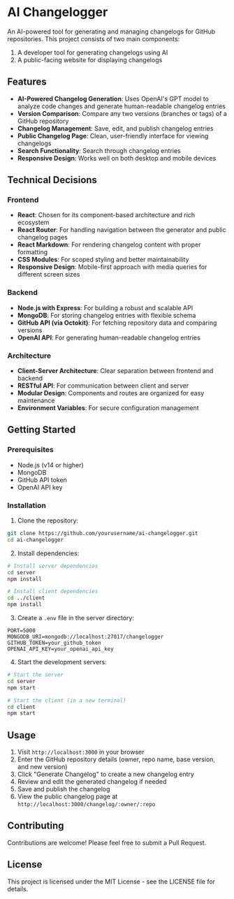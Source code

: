 # AI Changelogger

An AI-powered tool for generating and managing changelogs for GitHub repositories. This project consists of two main components:

1. A developer tool for generating changelogs using AI
2. A public-facing website for displaying changelogs

## Features

-   **AI-Powered Changelog Generation**: Uses OpenAI's GPT model to analyze code changes and generate human-readable changelog entries
-   **Version Comparison**: Compare any two versions (branches or tags) of a GitHub repository
-   **Changelog Management**: Save, edit, and publish changelog entries
-   **Public Changelog Page**: Clean, user-friendly interface for viewing changelogs
-   **Search Functionality**: Search through changelog entries
-   **Responsive Design**: Works well on both desktop and mobile devices

## Technical Decisions

### Frontend

-   **React**: Chosen for its component-based architecture and rich ecosystem
-   **React Router**: For handling navigation between the generator and public changelog pages
-   **React Markdown**: For rendering changelog content with proper formatting
-   **CSS Modules**: For scoped styling and better maintainability
-   **Responsive Design**: Mobile-first approach with media queries for different screen sizes

### Backend

-   **Node.js with Express**: For building a robust and scalable API
-   **MongoDB**: For storing changelog entries with flexible schema
-   **GitHub API (via Octokit)**: For fetching repository data and comparing versions
-   **OpenAI API**: For generating human-readable changelog entries

### Architecture

-   **Client-Server Architecture**: Clear separation between frontend and backend
-   **RESTful API**: For communication between client and server
-   **Modular Design**: Components and routes are organized for easy maintenance
-   **Environment Variables**: For secure configuration management

## Getting Started

### Prerequisites

-   Node.js (v14 or higher)
-   MongoDB
-   GitHub API token
-   OpenAI API key

### Installation

1. Clone the repository:

```bash
git clone https://github.com/yourusername/ai-changelogger.git
cd ai-changelogger
```

2. Install dependencies:

```bash
# Install server dependencies
cd server
npm install

# Install client dependencies
cd ../client
npm install
```

3. Create a `.env` file in the server directory:

```
PORT=5000
MONGODB_URI=mongodb://localhost:27017/changelogger
GITHUB_TOKEN=your_github_token
OPENAI_API_KEY=your_openai_api_key
```

4. Start the development servers:

```bash
# Start the server
cd server
npm start

# Start the client (in a new terminal)
cd client
npm start
```

## Usage

1. Visit `http://localhost:3000` in your browser
2. Enter the GitHub repository details (owner, repo name, base version, and new version)
3. Click "Generate Changelog" to create a new changelog entry
4. Review and edit the generated changelog if needed
5. Save and publish the changelog
6. View the public changelog page at `http://localhost:3000/changelog/:owner/:repo`

## Contributing

Contributions are welcome! Please feel free to submit a Pull Request.

## License

This project is licensed under the MIT License - see the LICENSE file for details.
